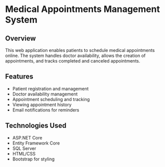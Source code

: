 # Medical Appointments Management System

## Overview
This web application enables patients to schedule medical appointments online. The system handles doctor availability, allows the creation of appointments, and tracks completed and canceled appointments. 

## Features
- Patient registration and management
- Doctor availability management
- Appointment scheduling and tracking
- Viewing appointment history
- Email notifications for reminders

## Technologies Used
- ASP.NET Core
- Entity Framework Core
- SQL Server
- HTML/CSS
- Bootstrap for styling
